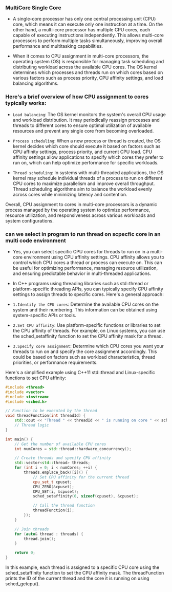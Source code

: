 ### MultiCore Single Core
- A single-core processor has only one central processing unit (CPU) core, which means it can execute only one instruction at a time. On the other hand, a multi-core processor has multiple CPU cores, each capable of executing instructions independently. This allows multi-core processors to perform multiple tasks simultaneously, improving overall performance and multitasking capabilities.

- When it comes to CPU assignment in multi-core processors, the operating system (OS) is responsible for managing task scheduling and distributing workload across the available CPU cores. The OS kernel determines which processes and threads run on which cores based on various factors such as process priority, CPU affinity settings, and load balancing algorithms.

### Here's a brief overview of how CPU assignment to cores typically works:

- `Load balancing`: The OS kernel monitors the system's overall CPU usage and workload distribution. It may periodically reassign processes and threads to different cores to ensure optimal utilization of available resources and prevent any single core from becoming overloaded.

- `Process scheduling`: When a new process or thread is created, the OS kernel decides which core should execute it based on factors such as CPU affinity settings, process priority, and current CPU load. CPU affinity settings allow applications to specify which cores they prefer to run on, which can help optimize performance for specific workloads.

- `Thread scheduling`: In systems with multi-threaded applications, the OS kernel may schedule individual threads of a process to run on different CPU cores to maximize parallelism and improve overall throughput. Thread scheduling algorithms aim to balance the workload evenly across cores while minimizing latency and contention.

Overall, CPU assignment to cores in multi-core processors is a dynamic process managed by the operating system to optimize performance, resource utilization, and responsiveness across various workloads and system configurations.

### can we select in program to run thread on scpecfic core in an multi code environment
- Yes, you can select specific CPU cores for threads to run on in a multi-core environment using CPU affinity settings. CPU affinity allows you to control which CPU cores a thread or process can execute on. This can be useful for optimizing performance, managing resource utilization, and ensuring predictable behavior in multi-threaded applications.

- In C++ programs using threading libraries such as std::thread or platform-specific threading APIs, you can typically specify CPU affinity settings to assign threads to specific cores. Here's a general approach:

- `1.Identify the CPU cores`: Determine the available CPU cores on the system and their numbering. This information can be obtained using system-specific APIs or tools.

- `2.Set CPU affinity`: Use platform-specific functions or libraries to set the CPU affinity of threads. For example, on Linux systems, you can use the sched_setaffinity function to set the CPU affinity mask for a thread.

- `3.Specify core assignment`: Determine which CPU cores you want your threads to run on and specify the core assignment accordingly. This could be based on factors such as workload characteristics, thread priorities, or performance requirements.

Here's a simplified example using C++11 std::thread and Linux-specific functions to set CPU affinity:

```cpp
#include <thread>
#include <vector>
#include <iostream>
#include <sched.h>

// Function to be executed by the thread
void threadFunction(int threadId) {
    std::cout << "Thread " << threadId << " is running on core " << sched_getcpu() << std::endl;
    // Thread logic
}

int main() {
    // Get the number of available CPU cores
    int numCores = std::thread::hardware_concurrency();

    // Create threads and specify CPU affinity
    std::vector<std::thread> threads;
    for (int i = 0; i < numCores; ++i) {
        threads.emplace_back([i]() {
            // Set CPU affinity for the current thread
            cpu_set_t cpuset;
            CPU_ZERO(&cpuset);
            CPU_SET(i, &cpuset);
            sched_setaffinity(0, sizeof(cpuset), &cpuset);

            // Call the thread function
            threadFunction(i);  
        });
    }

    // Join threads
    for (auto& thread : threads) {
        thread.join();
    }

    return 0;
}
```

In this example, each thread is assigned to a specific CPU core using the sched_setaffinity function to set the CPU affinity mask. The threadFunction prints the ID of the current thread and the core it is running on using sched_getcpu().
